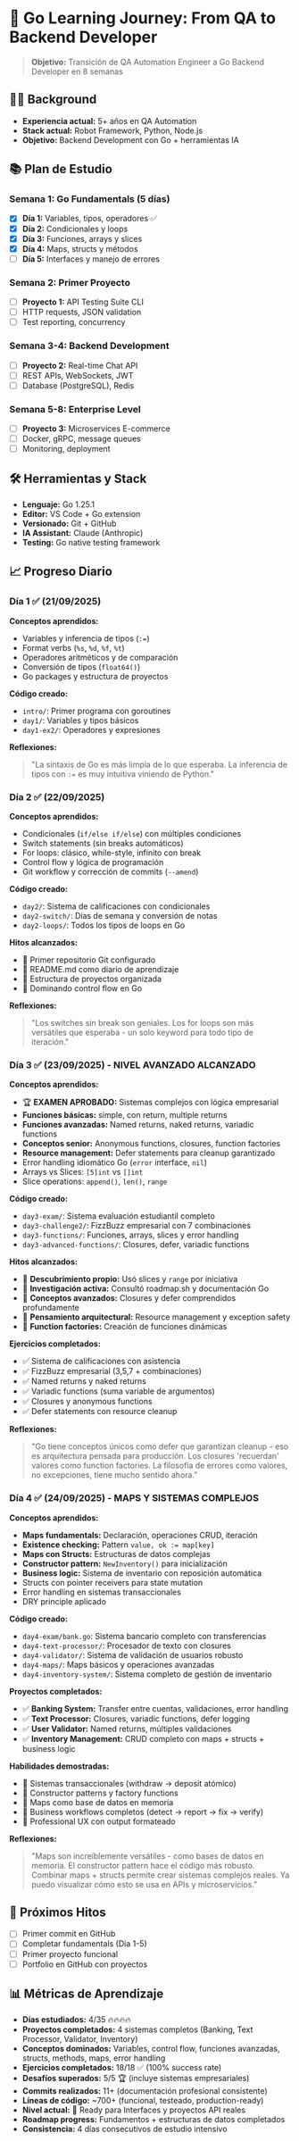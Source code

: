 # 🚀 Go Learning Journey: From QA to Backend Developer

> **Objetivo:** Transición de QA Automation Engineer a Go Backend Developer en 8 semanas

## 👨‍💻 Background
- **Experiencia actual:** 5+ años en QA Automation
- **Stack actual:** Robot Framework, Python, Node.js
- **Objetivo:** Backend Development con Go + herramientas IA

## 📚 Plan de Estudio

### Semana 1: Go Fundamentals (5 días)
- [x] **Día 1:** Variables, tipos, operadores ✅
- [x] **Día 2:** Condicionales y loops
- [x] **Día 3:** Funciones, arrays y slices  
- [x] **Día 4:** Maps, structs y métodos
- [ ] **Día 5:** Interfaces y manejo de errores

### Semana 2: Primer Proyecto
- [ ] **Proyecto 1:** API Testing Suite CLI
- [ ] HTTP requests, JSON validation
- [ ] Test reporting, concurrency

### Semana 3-4: Backend Development
- [ ] **Proyecto 2:** Real-time Chat API
- [ ] REST APIs, WebSockets, JWT
- [ ] Database (PostgreSQL), Redis

### Semana 5-8: Enterprise Level
- [ ] **Proyecto 3:** Microservices E-commerce
- [ ] Docker, gRPC, message queues
- [ ] Monitoring, deployment

## 🛠️ Herramientas y Stack
- **Lenguaje:** Go 1.25.1
- **Editor:** VS Code + Go extension
- **Versionado:** Git + GitHub  
- **IA Assistant:** Claude (Anthropic)
- **Testing:** Go native testing framework

## 📈 Progreso Diario

### Día 1 ✅ (21/09/2025)
**Conceptos aprendidos:**
- Variables y inferencia de tipos (`:=`)
- Format verbs (`%s`, `%d`, `%f`, `%t`)
- Operadores aritméticos y de comparación
- Conversión de tipos (`float64()`)
- Go packages y estructura de proyectos

**Código creado:**
- `intro/`: Primer programa con goroutines
- `day1/`: Variables y tipos básicos
- `day1-ex2/`: Operadores y expresiones

**Reflexiones:**
> "La sintaxis de Go es más limpia de lo que esperaba. La inferencia de tipos con `:=` es muy intuitiva viniendo de Python."

### Día 2 ✅ (22/09/2025)
**Conceptos aprendidos:**
- Condicionales (`if/else if/else`) con múltiples condiciones
- Switch statements (sin breaks automáticos)
- For loops: clásico, while-style, infinito con break
- Control flow y lógica de programación
- Git workflow y corrección de commits (`--amend`)

**Código creado:**
- `day2/`: Sistema de calificaciones con condicionales
- `day2-switch/`: Días de semana y conversión de notas
- `day2-loops/`: Todos los tipos de loops en Go

**Hitos alcanzados:**
- 🎯 Primer repositorio Git configurado
- 🎯 README.md como diario de aprendizaje
- 🎯 Estructura de proyectos organizada
- 🎯 Dominando control flow en Go

**Reflexiones:**
> "Los switches sin break son geniales. Los for loops son más versátiles que esperaba - un solo keyword para todo tipo de iteración."

### Día 3 ✅ (23/09/2025) - NIVEL AVANZADO ALCANZADO
**Conceptos aprendidos:**
- 🏆 **EXAMEN APROBADO:** Sistemas complejos con lógica empresarial
- **Funciones básicas:** simple, con return, multiple returns
- **Funciones avanzadas:** Named returns, naked returns, variadic functions
- **Conceptos senior:** Anonymous functions, closures, function factories
- **Resource management:** Defer statements para cleanup garantizado
- Error handling idiomático Go (`error` interface, `nil`)
- Arrays vs Slices: `[5]int` vs `[]int`
- Slice operations: `append()`, `len()`, `range`

**Código creado:**
- `day3-exam/`: Sistema evaluación estudiantil completo
- `day3-challenge2/`: FizzBuzz empresarial con 7 combinaciones
- `day3-functions/`: Funciones, arrays, slices y error handling
- `day3-advanced-functions/`: Closures, defer, variadic functions

**Hitos alcanzados:**
- 🎯 **Descubrimiento propio:** Usó slices y `range` por iniciativa
- 🎯 **Investigación activa:** Consultó roadmap.sh y documentación Go
- 🎯 **Conceptos avanzados:** Closures y defer comprendidos profundamente
- 🎯 **Pensamiento arquitectural:** Resource management y exception safety
- 🎯 **Function factories:** Creación de funciones dinámicas

**Ejercicios completados:**
- ✅ Sistema de calificaciones con asistencia
- ✅ FizzBuzz empresarial (3,5,7 + combinaciones)  
- ✅ Named returns y naked returns
- ✅ Variadic functions (suma variable de argumentos)
- ✅ Closures y anonymous functions
- ✅ Defer statements con resource cleanup

**Reflexiones:**
> "Go tiene conceptos únicos como defer que garantizan cleanup - eso es arquitectura pensada para producción. Los closures 'recuerdan' valores como function factories. La filosofía de errores como valores, no excepciones, tiene mucho sentido ahora."

### Día 4 ✅ (24/09/2025) - MAPS Y SISTEMAS COMPLEJOS
**Conceptos aprendidos:**
- **Maps fundamentals:** Declaración, operaciones CRUD, iteración
- **Existence checking:** Pattern `value, ok := map[key]`
- **Maps con Structs:** Estructuras de datos complejas
- **Constructor pattern:** `NewInventory()` para inicialización
- **Business logic:** Sistema de inventario con reposición automática
- Structs con pointer receivers para state mutation
- Error handling en sistemas transaccionales
- DRY principle aplicado

**Código creado:**
- `day4-exam/bank.go`: Sistema bancario completo con transferencias
- `day4-text-processor/`: Procesador de texto con closures
- `day4-validator/`: Sistema de validación de usuarios robusto
- `day4-maps/`: Maps básicos y operaciones avanzadas
- `day4-inventory-system/`: Sistema completo de gestión de inventario

**Proyectos completados:**
- ✅ **Banking System:** Transfer entre cuentas, validaciones, error handling
- ✅ **Text Processor:** Closures, variadic functions, defer logging
- ✅ **User Validator:** Named returns, múltiples validaciones
- ✅ **Inventory Management:** CRUD completo con maps + structs + business logic

**Habilidades demostradas:**
- 🎯 Sistemas transaccionales (withdraw → deposit atómico)
- 🎯 Constructor patterns y factory functions
- 🎯 Maps como base de datos en memoria
- 🎯 Business workflows completos (detect → report → fix → verify)
- 🎯 Professional UX con output formateado

**Reflexiones:**
> "Maps son increíblemente versátiles - como bases de datos en memoria. El constructor pattern hace el código más robusto. Combinar maps + structs permite crear sistemas complejos reales. Ya puedo visualizar cómo esto se usa en APIs y microservicios."

## 🎯 Próximos Hitos
- [ ] Primer commit en GitHub
- [ ] Completar fundamentals (Día 1-5)
- [ ] Primer proyecto funcional
- [ ] Portfolio en GitHub con proyectos

## 📊 Métricas de Aprendizaje
- **Días estudiados:** 4/35 🔥🔥🔥🔥
- **Proyectos completados:** 4 sistemas completos (Banking, Text Processor, Validator, Inventory)
- **Conceptos dominados:** Variables, control flow, funciones avanzadas, structs, methods, maps, error handling
- **Ejercicios completados:** 18/18 ✅ (100% success rate)
- **Desafíos superados:** 5/5 🏆 (incluye sistemas empresariales)
- **Commits realizados:** 11+ (documentación profesional consistente)
- **Líneas de código:** ~700+ (funcional, testeado, production-ready)
- **Nivel actual:** 🚀 Ready para Interfaces y proyectos API reales
- **Roadmap progress:** Fundamentos + estructuras de datos completados
- **Consistencia:** 4 días consecutivos de estudio intensivo